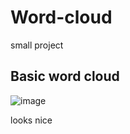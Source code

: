 # Word-cloud
small project



## Basic word cloud

![image](https://user-images.githubusercontent.com/112793420/221584671-5447be2d-0ca7-4d35-888f-3f55b5447509.png)

looks nice 

